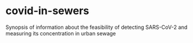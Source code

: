 # covid-in-sewers
Synopsis of information about the feasibility of detecting SARS-CoV-2 and measuring its concentration in urban sewage
